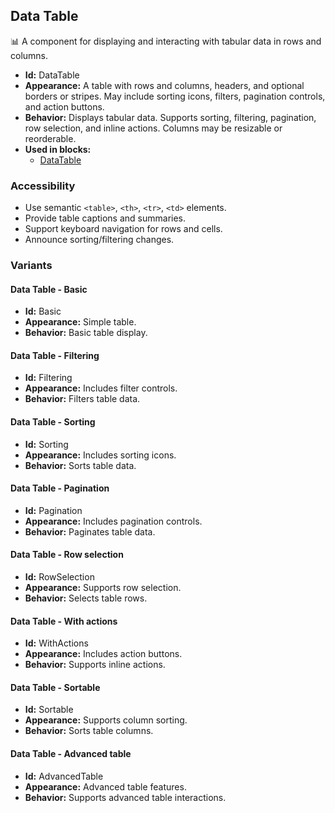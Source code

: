 ## Data Table
📊 A component for displaying and interacting with tabular data in rows and columns.
- **Id:** DataTable
- **Appearance:** A table with rows and columns, headers, and optional borders or stripes. May include sorting icons, filters, pagination controls, and action buttons.
- **Behavior:** Displays tabular data. Supports sorting, filtering, pagination, row selection, and inline actions. Columns may be resizable or reorderable.
- **Used in blocks:**
  - [DataTable](../blocks/DataTable.md)
### Accessibility
- Use semantic `<table>`, `<th>`, `<tr>`, `<td>` elements.
- Provide table captions and summaries.
- Support keyboard navigation for rows and cells.
- Announce sorting/filtering changes.

### Variants
#### Data Table - **Basic**
- **Id:** Basic
- **Appearance:** Simple table.
- **Behavior:** Basic table display.
#### Data Table - **Filtering**
- **Id:** Filtering
- **Appearance:** Includes filter controls.
- **Behavior:** Filters table data.
#### Data Table - **Sorting**
- **Id:** Sorting
- **Appearance:** Includes sorting icons.
- **Behavior:** Sorts table data.
#### Data Table - **Pagination**
- **Id:** Pagination
- **Appearance:** Includes pagination controls.
- **Behavior:** Paginates table data.
#### Data Table - **Row selection**
- **Id:** RowSelection
- **Appearance:** Supports row selection.
- **Behavior:** Selects table rows.
#### Data Table - **With actions**
- **Id:** WithActions
- **Appearance:** Includes action buttons.
- **Behavior:** Supports inline actions.
#### Data Table - **Sortable**
- **Id:** Sortable
- **Appearance:** Supports column sorting.
- **Behavior:** Sorts table columns.
#### Data Table - **Advanced table**
- **Id:** AdvancedTable
- **Appearance:** Advanced table features.
- **Behavior:** Supports advanced table interactions.
